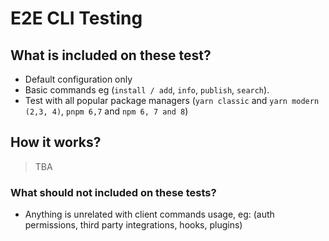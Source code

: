 # E2E CLI Testing

## What is included on these test?

- Default configuration only
- Basic commands eg (`install / add`, `info`, `publish`, `search`).
- Test with all popular package managers (`yarn classic` and `yarn modern (2,3, 4)`, `pnpm 6,7` and `npm 6, 7 and 8`)

## How it works?

> TBA

### What should not included on these tests?

- Anything is unrelated with client commands usage, eg: (auth permissions, third party integrations,
  hooks, plugins)
